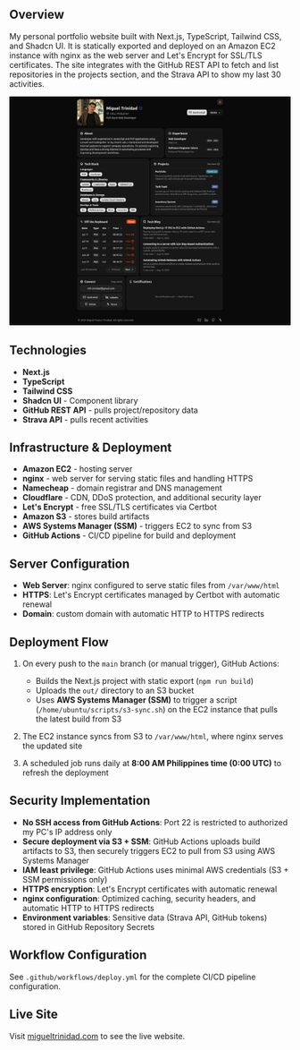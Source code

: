 ## Overview

My personal portfolio website built with Next.js, TypeScript, Tailwind CSS, and Shadcn UI. It is statically exported and deployed on an Amazon EC2 instance with nginx as the web server and Let's Encrypt for SSL/TLS certificates. The site integrates with the GitHub REST API to fetch and list repositories in the projects section, and the Strava API to show my last 30 activities.

![Portfolio Screenshot](public/images/screenshot.png)

## Technologies

- **Next.js**
- **TypeScript**
- **Tailwind CSS**
- **Shadcn UI** - Component library
- **GitHub REST API** - pulls project/repository data
- **Strava API** - pulls recent activities

## Infrastructure & Deployment

- **Amazon EC2** - hosting server
- **nginx** - web server for serving static files and handling HTTPS
- **Namecheap** - domain registrar and DNS management
- **Cloudflare** - CDN, DDoS protection, and additional security layer
- **Let's Encrypt** - free SSL/TLS certificates via Certbot
- **Amazon S3** - stores build artifacts
- **AWS Systems Manager (SSM)** - triggers EC2 to sync from S3
- **GitHub Actions** - CI/CD pipeline for build and deployment

## Server Configuration

- **Web Server**: nginx configured to serve static files from `/var/www/html`
- **HTTPS**: Let's Encrypt certificates managed by Certbot with automatic renewal
- **Domain**: custom domain with automatic HTTP to HTTPS redirects

## Deployment Flow

1. On every push to the `main` branch (or manual trigger), GitHub Actions:

    - Builds the Next.js project with static export (`npm run build`)
    - Uploads the `out/` directory to an S3 bucket
    - Uses **AWS Systems Manager (SSM)** to trigger a script (`/home/ubuntu/scripts/s3-sync.sh`) on the EC2 instance that pulls the latest build from S3

2. The EC2 instance syncs from S3 to `/var/www/html`, where nginx serves the updated site
    
3. A scheduled job runs daily at **8:00 AM Philippines time (0:00 UTC)** to refresh the deployment

## Security Implementation

- **No SSH access from GitHub Actions**: Port 22 is restricted to authorized my PC's IP address only
- **Secure deployment via S3 + SSM**: GitHub Actions uploads build artifacts to S3, then securely triggers EC2 to pull from S3 using AWS Systems Manager
- **IAM least privilege**: GitHub Actions uses minimal AWS credentials (S3 + SSM permissions only)
- **HTTPS encryption**: Let's Encrypt certificates with automatic renewal
- **nginx configuration**: Optimized caching, security headers, and automatic HTTP to HTTPS redirects
- **Environment variables**: Sensitive data (Strava API, GitHub tokens) stored in GitHub Repository Secrets

## Workflow Configuration

See `.github/workflows/deploy.yml` for the complete CI/CD pipeline configuration.

## Live Site

Visit [migueltrinidad.com](https://migueltrinidad.com/) to see the live website.